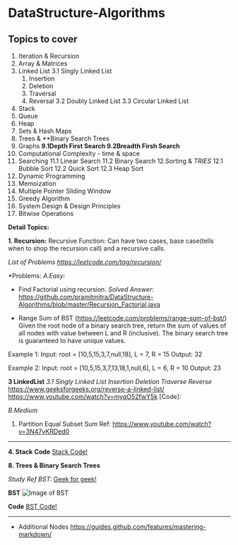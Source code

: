 # DataStructure-Algorithms

## Topics to cover
1. Iteration & Recursion
2. Array & Matrices
3. Linked List
  3.1 Singly Linked List
     1. Insertion
     2. Deletion
     3. Traversal
     4. Reversal
  3.2 Doubly Linked List
  3.3 Circular Linked List
4. Stack 
5. Queue
6. Heap
7. Sets & Hash Maps
8. Trees & **Binary Search Trees
9. Graphs 
  **9.1Depth First Search
  9.2Breadth Firsh Search**
10. Computational Complexity - time & space
11. Searching
    11.1 Linear Search
    11.2 Binary Search
12.Sorting & *TRIES*
    12.1 Bubble Sort
    12.2 Quick Sort
    12.3 Heap Sort
13. Dynamic Programming
14. Memoization
15. Multiple Pointer Sliding Window 
16. Greedy Algorithm
17. System Design & Design Principles
18. Bitwise Operations


**Detail Topics:**

**1. Recursion:**
Recursive Function: Can have two cases, base case(tells when to shop the recursion call) and a recursive calls.

*List of Problems
https://leetcode.com/tag/recursion/*

*Problems:
*A.Easy:*
- Find Factorial using recursion.
*Solved Answer*: https://github.com/pramitmitra/DataStructure-Algorithms/blob/master/Recursion_Factorial.java

- Range Sum of BST (https://leetcode.com/problems/range-sum-of-bst/)
Given the root node of a binary search tree, return the sum of values of all nodes with value between L and R (inclusive).
The binary search tree is guaranteed to have unique values.

Example 1:
Input: root = [10,5,15,3,7,null,18], L = 7, R = 15
Output: 32

Example 2:
Input: root = [10,5,15,3,7,13,18,1,null,6], L = 6, R = 10
Output: 23


**3 LinkedList**
*3.1 Singly Linked List*
*Insertion*
*Deletion*
*Traverse*
*Reverse*
https://www.geeksforgeeks.org/reverse-a-linked-list/
https://www.youtube.com/watch?v=myqO52fwY5k
[Code]: 


*B.Medium*
1. Partition Equal Subset Sum
Ref: https://www.youtube.com/watch?v=3N47yKRDed0

-------------------------------------------------------------
**4. Stack**
**Code**
[Stack Code!](https://github.com/pramitmitra/DataStructure-Algorithms/blob/master/Stack.java)


   
**8. Trees & Binary Search Trees**

*Study Ref BST:*
[Geek for geek!](https://www.geeksforgeeks.org/binary-search-tree-set-1-search-and-insertion/)


**BST**
![Image of BST](https://media.geeksforgeeks.org/wp-content/uploads/BSTSearch.png)

**Code**
[BST Code!](https://github.com/pramitmitra/DataStructure-Algorithms/blob/master/BinarySearchTree.java)
 
 
 
 
 
--------------------------------------------------------- 
 
 
 
 
 
   
*   Additional Nodes
https://guides.github.com/features/mastering-markdown/


